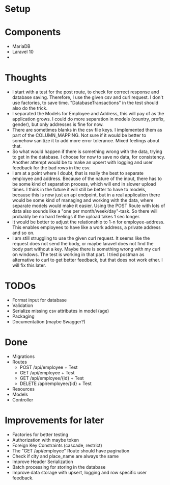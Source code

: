 # Setup

# Components

- MariaDB
- Laravel 10
-

# Thoughts

- I start with a test for the post route, to check for correct response and database saving. Therefore, I use the given
  csv and curl request. I don't use factories, to save time. "DatabaseTransactions" in the test should also do the
  trick.
- I separated the Models for Employee and Address, this will pay of as the application grows. I could do more separation
  in models (country, prefix, gender), but only addresses is fine for now.
- There are sometimes blanks in the csv file keys. I implemented them as part of the COLUMN_MAPPING. Not sure if it
  would be better to somehow sanitize it to add more error tolerance. Mixed feelings about that.
- So what would happen if there is something wrong with the data, trying to get in the database. I choose for now to
  save no data, for consistency. Another attempt would be to make an upsert with logging and user feedback for the bad
  rows in the csv.
- I am at a point where I doubt, that is really the best to separate employee and address. Because of the nature of the
  input, there has to be some kind of separation process, which will end in slower upload times. I think in the future
  it will still be better to have to models, because this is now just an api endpoint, but in a real application there
  would be some kind of managing and working with the data, where separate models would make it
  easier. Using the POST Route with lots of data also sounds like a "one per month/week/day"-task. So there will
  probably be no hard feelings if the upload takes 1 sec longer.
- It would be better to adjust the relationship to 1-n for employee-address. This enables employees to have like a work
  address, a private address and so on.
- I am still struggling to use the given curl request. It seems like the request does not send the body, or maybe
  laravel does not find the body part without a key. Maybe there is something wrong with my curl on windows. The test is
  working in that part. I tried postman as alternative to curl to get better feedback, but that does not work ether. I
  will fix this later.

# TODOs

- Format input for database
- Validation
- Serialize missing csv attributes in model (age)
- Packaging
- Documentation (maybe Swagger?)

# Done

- Migrations
- Routes
    - POST /api/employee + Test
    - GET /api/employee + Test
    - GET /api/employee/{id} + Test
    - DELETE /api/employee/{id} + Test
- Resources
- Models
- Controller

# Improvements for later

- Factories for better testing
- Authorization with maybe token
- Foreign Key Constraints (cascade, restrict)
- The "GET /api/employee" Route should have pagination
- Check if city and place_name are always the same
- Improve Header Serialization
- Batch processing for storing in the database
- Improve data storage with upsert, logging and row specific user feedback.

